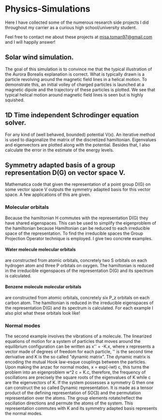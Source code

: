 # Physics-Simulations
Here I have collected some of the numerous research side projects I did throughout my carrier as a curious high school/university student.

Feel free to contact me about these projects at misa.toman97@gmail.com and I will happily answer!

## Solar wind simulation.

The goal of this simulation is to convince me that the typical illustration of the Aurora Borealis explanation is correct. What is typically drawn is a particle revolving around the magnetic field lines in a helical motion. To demonstrate this, an initial volley of charged particles is launched at a magnetic dipole and the trajectory of these particles is plotted. We see that typical helical motion around magnetic field lines is seen but is highly squished.

## 1D Time independent Schrodinger equation solver.
For any kind of (well behaved, bounded) potential V(x). An iterative method is used to diagonalize the matrix of the discretized hamiltonian. Eigenvalues and eigenvectors are plotted along with the potential. Besides that, I also calculate the error in the estimate of the energy levels.

## Symmetry adapted basis of a group representation D(G) on vector space V.
Mathematica code that given the representation of a point group D(G) on some vector space V outputs the symmetry adapted basis for this vector space. A few applications of this are given.
### Molecular orbitals
Because the hamiltonian H commutes with the representation D(G) they have shared eigenspaces. This can be used to simplify the eigenproblem of the hamiltonian because Hamiltonian can be reduced to each irreducible space of the representation. To find the irreducible spaces the Group Projection Operator technique is employed. I give two concrete examples.
#### Water molecule molecular orbitals
are constructed from atomic orbitals, concretely two S orbitals on each hydrogen atom and three P orbitals on oxygen. The hamiltonian is reduced in the irreducible eigenspaces of the representation D(G) and its spectrum is calculated.
#### Benzene molecule molecular orbitals
are constructed from atomic orbitals, concretely six P_z orbitals on each carbon atom. The hamiltonian is reduced in the irreducible eigenspaces of the representation D(G) and its spectrum is calculated. For each example I also plot what these orbitals look like!
### Normal modes
The second example involves the vibrations of a molecule. The linearized equations of motion for a system of particles that moves around the equilibrium configuration can be written as x'' = -K.x, where x represents a vector made of degrees of freedom for each particle, '' is the second time derivative and K is the so called "dynamic matrix". The dynamic matrix is encoding the mutual Hook law-esque couplings between the particles. Upon making the anzac for normal modes, x = exp(-iwt) c, this turns the problem into an eigenproblem w^2 c = K.c, therefore, the frequency of oscillations are precisely the square roots of the eigenvalues of K while c are the eigenvectors of K.
If the system possesses a symmetry G then one can construct the so called Dynamic representation. It is made as a tensor product of the defining representation of SO(3) and the permutation representation over the atoms. The group elements rotate/reflect the oscillation directions and permute the atoms of the system. This representation commutes with K and its symmetry adapted basis represents the normal modes.
